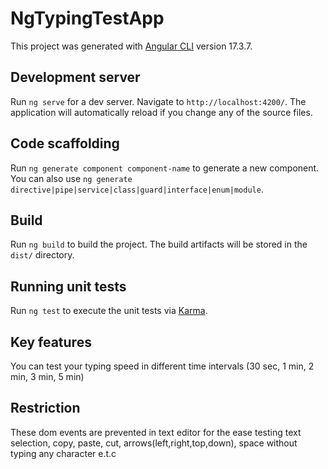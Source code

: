 # NgTypingTestApp

This project was generated with [Angular CLI](https://github.com/angular/angular-cli) version 17.3.7.

## Development server

Run `ng serve` for a dev server. Navigate to `http://localhost:4200/`. The application will automatically reload if you change any of the source files.

## Code scaffolding

Run `ng generate component component-name` to generate a new component. You can also use `ng generate directive|pipe|service|class|guard|interface|enum|module`.

## Build

Run `ng build` to build the project. The build artifacts will be stored in the `dist/` directory.

## Running unit tests

Run `ng test` to execute the unit tests via [Karma](https://karma-runner.github.io).

## Key features
You can test your typing speed in different time intervals (30 sec, 1 min, 2 min, 3 min, 5 min)

## Restriction
These dom events are prevented in text editor for the ease testing
text selection, copy, paste, cut, arrows(left,right,top,down), space without typing any character e.t.c
